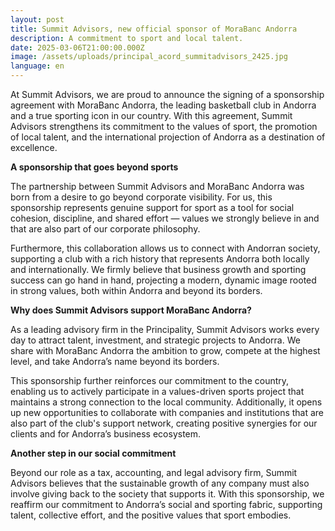 ```yaml
---
layout: post
title: Summit Advisors, new official sponsor of MoraBanc Andorra
description: A commitment to sport and local talent.
date: 2025-03-06T21:00:00.000Z
image: /assets/uploads/principal_acord_summitadvisors_2425.jpg
language: en
---
```

At Summit Advisors, we are proud to announce the signing of a sponsorship agreement with MoraBanc Andorra, the leading basketball club in Andorra and a true sporting icon in our country. With this agreement, Summit Advisors strengthens its commitment to the values of sport, the promotion of local talent, and the international projection of Andorra as a destination of excellence.

**A sponsorship that goes beyond sports**

The partnership between Summit Advisors and MoraBanc Andorra was born from a desire to go beyond corporate visibility. For us, this sponsorship represents genuine support for sport as a tool for social cohesion, discipline, and shared effort — values we strongly believe in and that are also part of our corporate philosophy.

Furthermore, this collaboration allows us to connect with Andorran society, supporting a club with a rich history that represents Andorra both locally and internationally. We firmly believe that business growth and sporting success can go hand in hand, projecting a modern, dynamic image rooted in strong values, both within Andorra and beyond its borders.

**Why does Summit Advisors support MoraBanc Andorra?**

As a leading advisory firm in the Principality, Summit Advisors works every day to attract talent, investment, and strategic projects to Andorra. We share with MoraBanc Andorra the ambition to grow, compete at the highest level, and take Andorra’s name beyond its borders.

This sponsorship further reinforces our commitment to the country, enabling us to actively participate in a values-driven sports project that maintains a strong connection to the local community. Additionally, it opens up new opportunities to collaborate with companies and institutions that are also part of the club's support network, creating positive synergies for our clients and for Andorra’s business ecosystem.

**Another step in our social commitment**

Beyond our role as a tax, accounting, and legal advisory firm, Summit Advisors believes that the sustainable growth of any company must also involve giving back to the society that supports it. With this sponsorship, we reaffirm our commitment to Andorra’s social and sporting fabric, supporting talent, collective effort, and the positive values that sport embodies.
